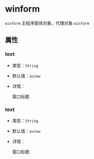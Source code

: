 # winform

`winform` 主程序窗体对象，代理对象 `winform`

## 属性

### text

- 类型：`String`

- 默认值：`aview`

- 详情：

  窗口标题
  
### text

- 类型：`String`

- 默认值：`aview`

- 详情：

  窗口标题




































